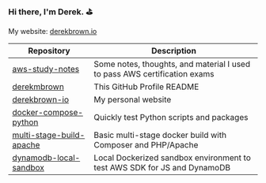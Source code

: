 ### Hi there, I'm Derek. :golf:

My website: [derekbrown.io](https://derekbrown.io)

| Repository                                                                          | Description                                                               |
| -                                                                                   | -                                                                         |
| [aws-study-notes](https://github.com/derekmbrown/aws-study-notes)                   | Some notes, thoughts, and material I used to pass AWS certification exams |
| [derekmbrown](https://github.com/derekmbrown/derekmbrown)                           | This GitHub Profile README                                                |
| [derekbrown-io](https://github.com/derekmbrown/derekbrown-io)                       | My personal website                                                       |
| [docker-compose-python](https://github.com/derekmbrown/docker-compose-python)       | Quickly test Python scripts and packages                                  |
| [multi-stage-build-apache](https://github.com/derekmbrown/multi-stage-build-apache) | Basic multi-stage docker build with Composer and PHP/Apache               |
| [dynamodb-local-sandbox](https://github.com/derekmbrown/dynamodb-local-sandbox)     | Local Dockerized sandbox environment to test AWS SDK for JS and DynamoDB  |
